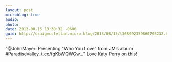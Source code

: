 ```yaml
---
layout: post
microblog: true
audio: 
photo: 
date: 2013-08-15 13:30:32 -0600
guid: http://craigmcclellan.micro.blog/2013/08/15/t368092359860703232.html
---
```

“@JohnMayer: Presenting "Who You Love" from JM’s album #ParadiseValley. [t.co/fgKbWQWGw...](http://t.co/fgKbWQWGwI)” Love Katy Perry on this!

